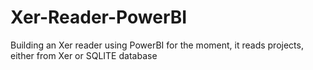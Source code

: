 # Xer-Reader-PowerBI
Building an Xer reader using PowerBI
for the moment, it reads projects, either from Xer or SQLITE database
